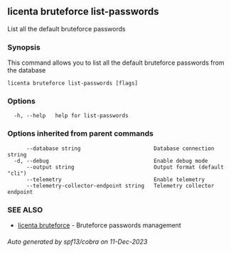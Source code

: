 ## licenta bruteforce list-passwords

List all the default bruteforce passwords

### Synopsis

This command allows you to list all the default bruteforce passwords from the database

```
licenta bruteforce list-passwords [flags]
```

### Options

```
  -h, --help   help for list-passwords
```

### Options inherited from parent commands

```
      --database string                       Database connection string
  -d, --debug                                 Enable debug mode
      --output string                         Output format (default "cli")
      --telemetry                             Enable telemetry
      --telemetry-collector-endpoint string   Telemetry collector endpoint
```

### SEE ALSO

* [licenta bruteforce](licenta_bruteforce.md)	 - Bruteforce passwords management

###### Auto generated by spf13/cobra on 11-Dec-2023
